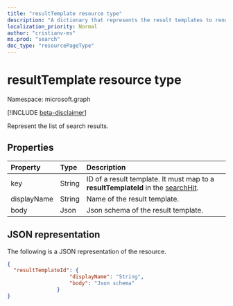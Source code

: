 ```yaml
---
title: "resultTemplate resource type"
description: "A dictionary that represents the result templates to render the search results."
localization_priority: Normal
author: "cristianv-ms"
ms.prod: "search"
doc_type: "resourcePageType"
---
```


# resultTemplate resource type

Namespace: microsoft.graph

[!INCLUDE [beta-disclaimer](../../includes/beta-disclaimer.md)]

Represent the list of search results.

## Properties

| Property     | Type        | Description |
|:-------------|:------------|:------------|
|key|String|ID of a result template. It must map to a **resultTemplateId** in the [searchHit](searchhit.md).|
|displayName|String|Name of the result template.|
|body|Json|Json schema of the result template.|

## JSON representation

The following is a JSON representation of the resource.

<!-- {
  "blockType": "resource",
  "optionalProperties": [

  ],
  "@odata.type": "microsoft.graph.resultTemplate",
  "baseType": null
}-->


```json
{
  "resultTemplateId": {
                    "displayName": "String",
                    "body": "Json schema"
                }
}
```


<!-- uuid: 16cd6b66-4b1a-43a1-adaf-3a886856ed98
2019-02-04 14:57:30 UTC -->
<!-- {
  "type": "#page.annotation",
  "description": "resultTemplate resource",
  "keywords": "",
  "section": "documentation",
  "tocPath": ""
}-->


